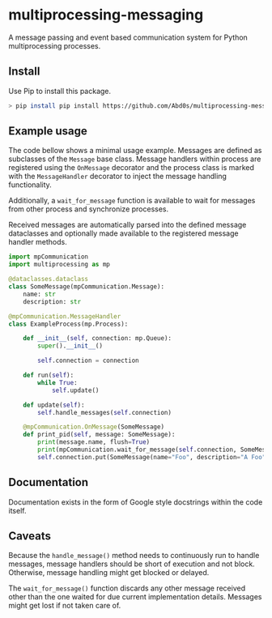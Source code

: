 # multiprocessing-messaging
A message passing and event based communication system for Python multiprocessing processes.


## Install
Use Pip to install this package.
```bash
> pip install pip install https://github.com/Abd0s/multiprocessing-messaging
````
> 
## Example usage
The code bellow shows a minimal usage example. Messages are defined as subclasses of
the `Message` base class. Message handlers within process are registered using the `OnMessage`
decorator and the process class is marked with the `MessageHandler` decorator to inject the message
handling functionality.

Additionally, a `wait_for_message` function is available to wait for messages from other process
and synchronize processes.

Received messages are automatically parsed into the defined message dataclasses and optionally
made available to the registered message handler methods.
```python
import mpCommunication
import multiprocessing as mp

@dataclasses.dataclass
class SomeMessage(mpCommunication.Message):
    name: str
    description: str

@mpCommunication.MessageHandler
class ExampleProcess(mp.Process):

    def __init__(self, connection: mp.Queue):
        super().__init__()

        self.connection = connection

    def run(self):
        while True:
            self.update()

    def update(self):
        self.handle_messages(self.connection)

    @mpCommunication.OnMessage(SomeMessage)
    def print_pid(self, message: SomeMessage):
        print(message.name, flush=True)
        print(mpCommunication.wait_for_message(self.connection, SomeMessage).description, flush=True)  # Wait for another message
        self.connection.put(SomeMessage(name="Foo", description="A Foo"))  # Send back the same message
```

## Documentation
Documentation exists in the form of Google style docstrings within the code itself.

## Caveats
Because the `handle_message()` method needs to continuously run to handle messages, message handlers
should be short of execution and not block. Otherwise, message handling might get blocked or delayed.

The `wait_for_message()` function discards any other message received other than the one waited for due
current implementation details. Messages might get lost if not taken care of.

